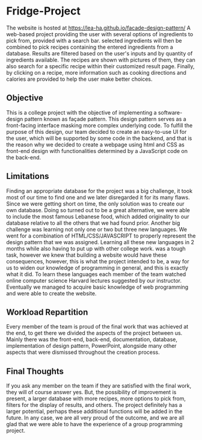 # Fridge-Project
The website is hosted at https://lea-ha.github.io/facade-design-pattern/ 
A web-based project providing the user with several options of ingredients to pick from, provided with a search bar. selected ingredients will then be combined to pick recipes containing the entered ingredients from a database. Results are filtered based on the user's inputs and by quantity of ingredients available. The recipes are shown with pictures of them, they can also search for a specific recipe within their customized result page. Finally, by clicking on a recipe, more information such as cooking directions and calories are provided to help the user make better choices. 
## Objective
This is a college project with the objective of implementing a software-design pattern known as façade pattern. This design pattern serves as a front-facing interface masking more complex underlying code. To fulfill the purpose of this design, our team decided to create an easy-to-use UI for the user, which will be supported by some code in the backend, and that is the reason why we decided to create a webpage using html and CSS as front-end design with functionalities determined by a JavaScript code on the back-end. 
## Limitations
Finding an appropriate database for the project was a big challenge, it took most of our time to find one and we later disregarded it for its many flaws. Since we were getting short on time, the only solution was to create our own database. Doing so turned out to be a great alternative, we were able to include the most famous Lebanese food, which added originality to our database relative to all the others that we had found prior.
Another big challenge was learning not only one or two but three new languages. We went for a combination of HTML/CSS/JAVASCRIPT to properly represent the design pattern that we was assigned. Learning all these new languages in 2 months while also having to put up with other college work. was a tough task, however we knew that building a website would have these consequences, however, this is what the project intended to be, a way for us to widen our knowledge of programming in general, and this is exactly what it did. To learn these languages each member of the team watched online computer science Harvard lectures suggested by our instructor. Eventually we managed to acquire basic knowledge of web programming and were able to create the website.
## Workload Repartition
Every member of the team is proud of the final work that was achieved at the end, to get there we divided the aspects of the project between us. Mainly there was the front-end, back-end, documentation, database, implementation of design pattern, PowerPoint, alongside many other aspects that were dismissed throughout the creation process.
## Final Thoughts
If you ask any member on the team if they are satisfied with the final work, they will of course answer yes. But, the possibility of improvement is present, a larger database with more recipes, more options to pick from, filters for the display of results, and others. The project definitely has a larger potential, perhaps these additional functions will be added in the future. In any case, we are all very proud of the outcome, and we are all glad that we were able to have the experience of a group programming project. 
